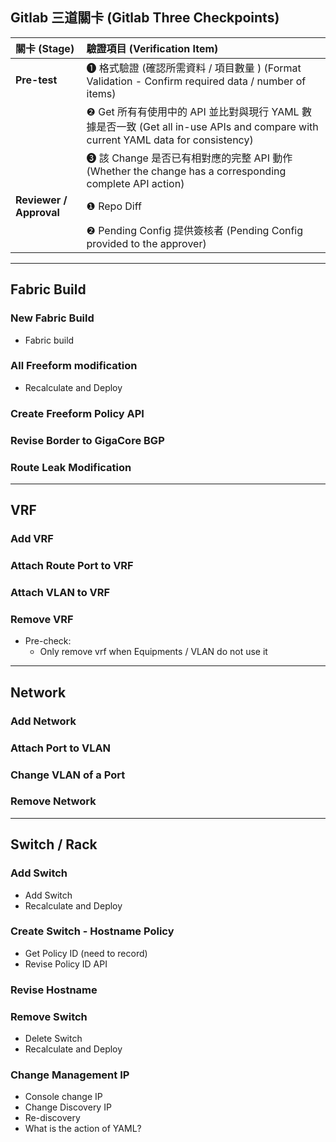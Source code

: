 
## Gitlab 三道關卡 (Gitlab Three Checkpoints)
| 關卡 (Stage) | 驗證項目 (Verification Item) |
| :--- | :--- |
| **Pre-test** | ❶ 格式驗證 (確認所需資料 / 項目數量 ) (Format Validation - Confirm required data / number of items) |
| | ❷ Get 所有有使用中的 API 並比對與現行 YAML 數據是否一致 (Get all in-use APIs and compare with current YAML data for consistency) |
| | ❸ 該 Change 是否已有相對應的完整 API 動作 (Whether the change has a corresponding complete API action) |
| **Reviewer / Approval** | ❶ Repo Diff |
| | ❷ Pending Config 提供簽核者 (Pending Config provided to the approver) |

-----

## Fabric Build

### New Fabric Build
- Fabric build

### All Freeform modification
- Recalculate and Deploy

### Create Freeform Policy API

### Revise Border to GigaCore BGP

### Route Leak Modification
---
## VRF

### Add VRF
### Attach Route Port to VRF
### Attach VLAN to VRF
### Remove VRF

- Pre-check:
    - Only remove vrf when Equipments / VLAN do not use it
-----

## Network

### Add Network
### Attach Port to VLAN
### Change VLAN of a Port
### Remove Network

-----

## Switch / Rack

### Add Switch
- Add Switch
- Recalculate and Deploy
### Create Switch - Hostname Policy
- Get Policy ID (need to record)
- Revise Policy ID API
### Revise Hostname
### Remove Switch
- Delete Switch
- Recalculate and Deploy
### Change Management IP
- Console change IP
- Change Discovery IP
- Re-discovery
- What is the action of YAML?
